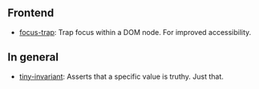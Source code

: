 ## Frontend

- [focus-trap](https://www.npmjs.com/package/focus-trap): Trap focus within a DOM node. For improved accessibility.

## In general

- [tiny-invariant](https://www.npmjs.com/package/tiny-invariant): Asserts that a specific value is truthy. Just that.
